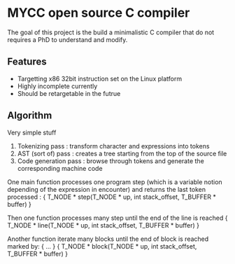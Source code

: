 # MYCC open source C compiler
The goal of this project is the build a minimalistic C compiler that do not requires a PhD to understand and modify. 

## Features
* Targetting x86 32bit instruction set on the Linux platform
* Highly incomplete currently
* Should be retargetable in the futrue

## Algorithm
Very simple stuff

1. Tokenizing pass : transform character and expressions into tokens
2. AST (sort of) pass : creates a tree starting from the top of the source file
3. Code generation pass : browse through tokens and generate the corresponding machine code

One main function processes one program step (which is a variable notion depending of the expression in encounter) and returns the last token processed :
{
  T_NODE * step(T_NODE * up, int stack_offset, T_BUFFER * buffer)
}

Then one function processes many step until the end of the line is reached
{
  T_NODE * line(T_NODE * up, int stack_offset, T_BUFFER * buffer)
}

Another function iterate many blocks until the end of block is reached marked by: { ... }
{
  T_NODE * block(T_NODE * up, int stack_offset, T_BUFFER * buffer)
}
